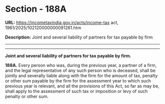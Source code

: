 # Section - 188A

**URL:** https://incometaxindia.gov.in/acts/income-tax act, 1961/2025/102120000000091261.htm

**Description:** Joint and several liability of partners for tax payable by firm

---

****

**Joint and several liability of partners for tax payable by firm.**

**188A.** Every person who was, during the previous year, a partner of a firm, and the legal representative of any such person who is deceased, shall be jointly and severally liable along with the firm for the amount of tax, penalty or other sum payable by the firm for the assessment year to which such previous year is relevant, and all the provisions of this Act, so far as may be, shall apply to the assessment of such tax or imposition or levy of such penalty or other sum.